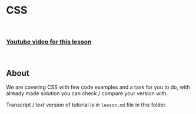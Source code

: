 
# CSS

<br/>

### [Youtube video for this lesson](https://www.youtube.com)

<br/>

## About

We are covering CSS with few code examples and a task for you to do, with already made solution you can check / compare your version with.

Transcript / text version of tutorial is in `lesson.md` file in this folder.
